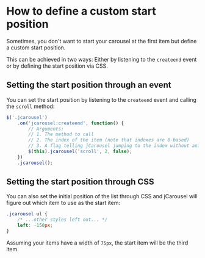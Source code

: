 How to define a custom start position
=====================================

Sometimes, you don't want to start your carousel at the first item but define a
custom start position.

This can be achieved in two ways: Either by listening to the `createend` event
or by defining the start position via CSS.

Setting the start position through an event
-------------------------------------------

You can set the start position by listening to the `createend` event and
calling the `scroll` method:

```javascript
$('.jcarousel')
    .on('jcarousel:createend', function() {
        // Arguments:
        // 1. The method to call
        // 2. The index of the item (note that indexes are 0-based)
        // 3. A flag telling jCarousel jumping to the index without animation
        $(this).jcarousel('scroll', 2, false);
    })
    .jcarousel();
```

Setting the start position through CSS
--------------------------------------

You can also set the initial position of the list through CSS and jCarousel will
figure out which item to use as the start item:

```css
.jcarousel ul {
    /* ...other styles left out... */
    left: -150px;
}
```

Assuming your items have a width of `75px`, the start item will be the third
item.
